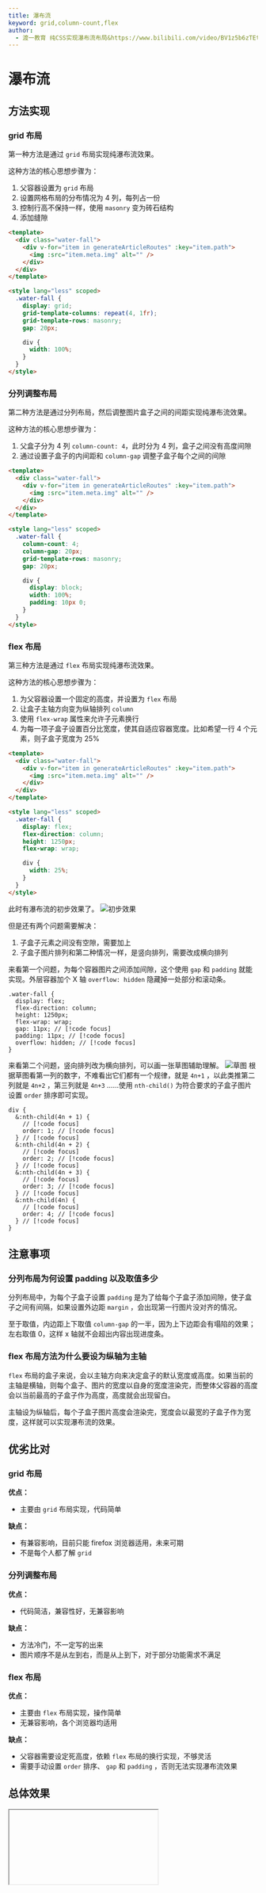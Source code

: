 ```yaml
---
title: 瀑布流
keyword: grid,column-count,flex
author:
  - 渡一教育 纯CSS实现瀑布流布局&https://www.bilibili.com/video/BV1z5b6zTEtR
---
```


# 瀑布流

## 方法实现

### grid 布局

第一种方法是通过 `grid` 布局实现纯<word text="CSS" />瀑布流效果。

这种方法的核心思想步骤为：

1. 父容器设置为 `grid` 布局
2. 设置网格布局的分布情况为 4 列，每列占一份
3. 控制行高不保持一样，使用 `masonry` 变为砖石结构
4. 添加缝隙

```html
<template>
  <div class="water-fall">
    <div v-for="item in generateArticleRoutes" :key="item.path">
      <img :src="item.meta.img" alt="" />
    </div>
  </div>
</template>

<style lang="less" scoped>
  .water-fall {
    display: grid;
    grid-template-columns: repeat(4, 1fr);
    grid-template-rows: masonry;
    gap: 20px;

    div {
      width: 100%;
    }
  }
</style>
```

### 分列调整布局

第二种方法是通过分列布局，然后调整图片盒子之间的间距实现纯<word text="CSS" />瀑布流效果。

这种方法的核心思想步骤为：

1. 父盒子分为 4 列 `column-count: 4`，此时分为 4 列，盒子之间没有高度间隙
2. 通过设置子盒子的内间距和 `column-gap` 调整子盒子每个之间的间隙

```html
<template>
  <div class="water-fall">
    <div v-for="item in generateArticleRoutes" :key="item.path">
      <img :src="item.meta.img" alt="" />
    </div>
  </div>
</template>

<style lang="less" scoped>
  .water-fall {
    column-count: 4;
    column-gap: 20px;
    grid-template-rows: masonry;
    gap: 20px;

    div {
      display: block;
      width: 100%;
      padding: 10px 0;
    }
  }
</style>
```

### flex 布局

第三种方法是通过 `flex` 布局实现纯<word text="CSS" />瀑布流效果。

这种方法的核心思想步骤为：

1. 为父容器设置一个固定的高度，并设置为 `flex` 布局
2. 让盒子主轴方向变为纵轴排列 `column`
3. 使用 `flex-wrap` 属性来允许子元素换行
4. 为每一项子盒子设置百分比宽度，使其自适应容器宽度。比如希望一行 4 个元素，则子盒子宽度为 25%

```html
<template>
  <div class="water-fall">
    <div v-for="item in generateArticleRoutes" :key="item.path">
      <img :src="item.meta.img" alt="" />
    </div>
  </div>
</template>

<style lang="less" scoped>
  .water-fall {
    display: flex;
    flex-direction: column;
    height: 1250px;
    flex-wrap: wrap;

    div {
      width: 25%;
    }
  }
</style>
```

此时有瀑布流的初步效果了。
![初步效果](https://pic.imgdb.cn/item/671a0f1cd29ded1a8cde2e08.png)

但是还有两个问题需要解决：

1. 子盒子元素之间没有空隙，需要加上
2. 子盒子图片排列和第二种情况一样，是竖向排列，需要改成横向排列

来看第一个问题，为每个容器图片之间添加间隙，这个使用 `gap` 和 `padding` 就能实现。外层容器加个 X 轴 `overflow: hidden` 隐藏掉一处部分和滚动条。

```less
.water-fall {
  display: flex;
  flex-direction: column;
  height: 1250px;
  flex-wrap: wrap;
  gap: 11px; // [!code focus]
  padding: 11px; // [!code focus]
  overflow: hidden; // [!code focus]
}
```

来看第二个问题，竖向排列改为横向排列，可以画一张草图辅助理解。
![草图](https://pic.imgdb.cn/item/671a1e5cd29ded1a8cf2bd9e.png)
根据草图看第一列的数字，不难看出它们都有一个规律，就是 `4n+1` ，以此类推第二列就是 `4n+2` ，第三列就是 `4n+3` ......使用 `nth-child()` 为符合要求的子盒子图片设置 `order` 排序即可实现。

```less
div {
  &:nth-child(4n + 1) {
    // [!code focus]
    order: 1; // [!code focus]
  } // [!code focus]
  &:nth-child(4n + 2) {
    // [!code focus]
    order: 2; // [!code focus]
  } // [!code focus]
  &:nth-child(4n + 3) {
    // [!code focus]
    order: 3; // [!code focus]
  } // [!code focus]
  &:nth-child(4n) {
    // [!code focus]
    order: 4; // [!code focus]
  } // [!code focus]
}
```

## 注意事项

### 分列布局为何设置 padding 以及取值多少

分列布局中，为每个子盒子设置 `padding` 是为了给每个子盒子添加间隙，使子盒子之间有间隔，如果设置外边距 `margin` ，会出现第一行图片没对齐的情况。

至于取值，内边距上下取值 `column-gap` 的一半，因为上下边距会有塌陷的效果；左右取值 0，这样 x 轴就不会超出内容出现进度条。

### flex 布局方法为什么要设为纵轴为主轴

`flex` 布局的盒子来说，会以主轴方向来决定盒子的默认宽度或高度。如果当前的主轴是横轴，则每个盒子、图片的宽度以自身的宽度渲染完，而整体父容器的高度会以当前最高的子盒子作为高度，高度就会出现留白。

主轴设为纵轴后，每个子盒子图片高度会渲染完，宽度会以最宽的子盒子作为宽度，这样就可以实现瀑布流的效果。

## 优劣比对

### grid 布局

**优点：**

- 主要由 `grid` 布局实现，代码简单

**缺点：**

- 有兼容影响，目前只能 firefox 浏览器适用，未来可期
- 不是每个人都了解 `grid`

### 分列调整布局

**优点：**

- 代码简洁，兼容性好，无兼容影响

**缺点：**

- 方法冷门，不一定写的出来
- 图片顺序不是从左到右，而是从上到下，对于部分功能需求不满足

### flex 布局

**优点：**

- 主要由 `flex` 布局实现，操作简单
- 无兼容影响，各个浏览器均适用

**缺点：**

- 父容器需要设定死高度，依赖 `flex` 布局的换行实现，不够灵活
- 需要手动设置 `order` 排序、 `gap` 和 `padding` ，否则无法实现瀑布流效果

## 总体效果

<Iframe url="https://duyidao.github.io/blogweb/#/info/css/waterfall" />
